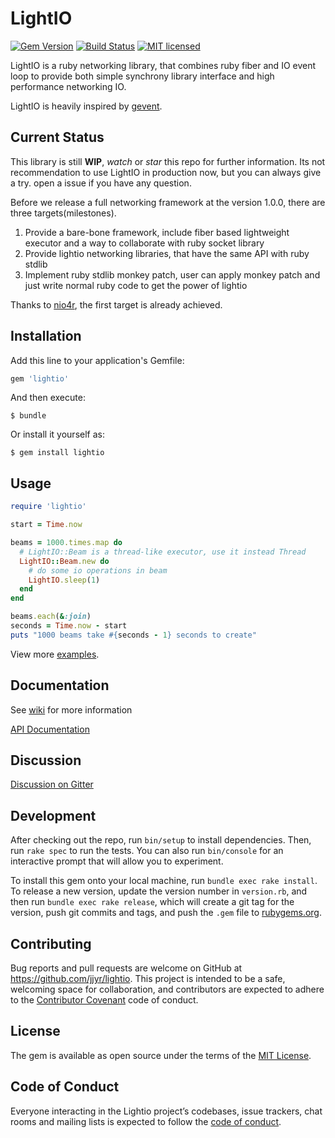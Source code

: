 # LightIO


[![Gem Version](https://badge.fury.io/rb/lightio.svg)](http://rubygems.org/gems/lightio)
[![Build Status](https://travis-ci.org/jjyr/lightio.svg?branch=master)](https://travis-ci.org/jjyr/lightio)
[![MIT licensed](https://img.shields.io/badge/license-MIT-blue.svg)](https://github.com/jjyr/lightio/blob/master/LICENSE.txt)

LightIO is a ruby networking library, that combines ruby fiber and IO event loop to provide both simple synchrony library interface and high performance networking IO.


LightIO is heavily inspired by [gevent](http://www.gevent.org/).

## Current Status

This library is still **WIP**, *watch* or *star* this repo for further information.
Its not recommendation to use LightIO in production now, but you can always give a try. open a issue if you have any question.

Before we release a full networking framework at the version 1.0.0, there are three targets(milestones).

1. Provide a bare-bone framework, include fiber based lightweight executor and a way to collaborate with ruby socket library
2. Provide lightio networking libraries, that have the same API with ruby stdlib
3. Implement ruby stdlib monkey patch, user can apply monkey patch and just write normal ruby code to get the power of lightio

Thanks to [nio4r](https://github.com/socketry/nio4r), the first target is already achieved.


## Installation

Add this line to your application's Gemfile:

```ruby
gem 'lightio'
```

And then execute:

    $ bundle

Or install it yourself as:

    $ gem install lightio

## Usage

``` ruby
require 'lightio'

start = Time.now

beams = 1000.times.map do
  # LightIO::Beam is a thread-like executor, use it instead Thread
  LightIO::Beam.new do
    # do some io operations in beam
    LightIO.sleep(1)
  end
end

beams.each(&:join)
seconds = Time.now - start
puts "1000 beams take #{seconds - 1} seconds to create"
```

View more [examples](/examples).

## Documentation

See [wiki](https://github.com/jjyr/lightio/wiki) for more information

[API Documentation](http://www.rubydoc.info/gems/lightio/frames)

## Discussion

[Discussion on Gitter](https://gitter.im/lightio-dev/Lobby?utm_source=share-link&utm_medium=link&utm_campaign=share-link)

## Development

After checking out the repo, run `bin/setup` to install dependencies. Then, run `rake spec` to run the tests. You can also run `bin/console` for an interactive prompt that will allow you to experiment.

To install this gem onto your local machine, run `bundle exec rake install`. To release a new version, update the version number in `version.rb`, and then run `bundle exec rake release`, which will create a git tag for the version, push git commits and tags, and push the `.gem` file to [rubygems.org](https://rubygems.org).

## Contributing

Bug reports and pull requests are welcome on GitHub at https://github.com/jjyr/lightio. This project is intended to be a safe, welcoming space for collaboration, and contributors are expected to adhere to the [Contributor Covenant](http://contributor-covenant.org) code of conduct.

## License

The gem is available as open source under the terms of the [MIT License](https://opensource.org/licenses/MIT).

## Code of Conduct

Everyone interacting in the Lightio project’s codebases, issue trackers, chat rooms and mailing lists is expected to follow the [code of conduct](https://github.com/[USERNAME]/lightio/blob/master/CODE_OF_CONDUCT.md).
